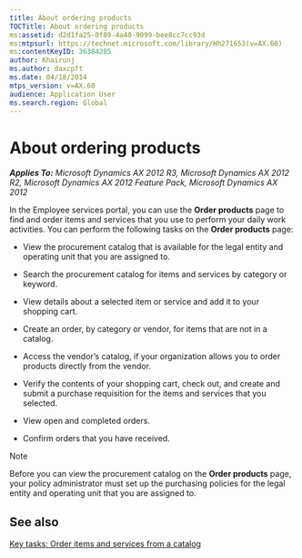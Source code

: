 ```yaml
---
title: About ordering products
TOCTitle: About ordering products
ms:assetid: d2d1fa25-0f89-4a40-9099-bee8cc7cc93d
ms:mtpsurl: https://technet.microsoft.com/library/Hh271653(v=AX.60)
ms:contentKeyID: 36384285
author: Khairunj
ms.author: daxcpft
ms.date: 04/18/2014
mtps_version: v=AX.60
audience: Application User
ms.search.region: Global
---
```


# About ordering products 


_**Applies To:** Microsoft Dynamics AX 2012 R3, Microsoft Dynamics AX 2012 R2, Microsoft Dynamics AX 2012 Feature Pack, Microsoft Dynamics AX 2012_

In the Employee services portal, you can use the **Order products** page to find and order items and services that you use to perform your daily work activities. You can perform the following tasks on the **Order products** page:

  - View the procurement catalog that is available for the legal entity and operating unit that you are assigned to.

  - Search the procurement catalog for items and services by category or keyword.

  - View details about a selected item or service and add it to your shopping cart.

  - Create an order, by category or vendor, for items that are not in a catalog.

  - Access the vendor’s catalog, if your organization allows you to order products directly from the vendor.

  - Verify the contents of your shopping cart, check out, and create and submit a purchase requisition for the items and services that you selected.

  - View open and completed orders.

  - Confirm orders that you have received.


> [!NOTE]
> <P>Before you can view the procurement catalog on the <STRONG>Order products</STRONG> page, your policy administrator must set up the purchasing policies for the legal entity and operating unit that you are assigned to.</P>



## See also

[Key tasks: Order items and services from a catalog](key-tasks-order-items-and-services-from-a-catalog.md)

  


